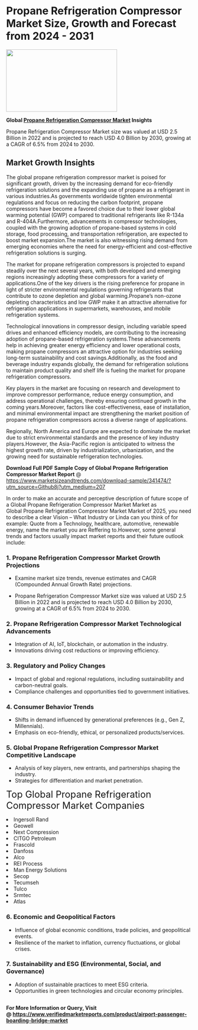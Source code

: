<H1>Propane Refrigeration Compressor Market Size, Growth and Forecast from 2024 - 2031</H1><img class="aligncenter size-medium wp-image-584254" src="https://thirdeyenews.in/wp-content/uploads/2024/09/Global-Market-Research-300x168.jpeg" alt="" width="300" height="168" /><p><strong>Global&nbsp;<a href="https://www.marketsizeandtrends.com/download-sample/341474/?utm_source=Github8j?utm_medium=207">Propane Refrigeration Compressor Market</a> Insights</strong></p><p>Propane Refrigeration Compressor Market size was valued at USD 2.5 Billion in 2022 and is projected to reach USD 4.0 Billion by 2030, growing at a CAGR of 6.5% from 2024 to 2030.</p><p><h2>Market Growth Insights</h2> The global propane refrigeration compressor market is poised for significant growth, driven by the increasing demand for eco-friendly refrigeration solutions and the expanding use of propane as a refrigerant in various industries.As governments worldwide tighten environmental regulations and focus on reducing the carbon footprint, propane compressors have become a favored choice due to their lower global warming potential (GWP) compared to traditional refrigerants like R-134a and R-404A.Furthermore, advancements in compressor technologies, coupled with the growing adoption of propane-based systems in cold storage, food processing, and transportation refrigeration, are expected to boost market expansion.The market is also witnessing rising demand from emerging economies where the need for energy-efficient and cost-effective refrigeration solutions is surging. <p>The market for propane refrigeration compressors is projected to expand steadily over the next several years, with both developed and emerging regions increasingly adopting these compressors for a variety of applications.One of the key drivers is the rising preference for propane in light of stricter environmental regulations governing refrigerants that contribute to ozone depletion and global warming.Propane’s non-ozone depleting characteristics and low GWP make it an attractive alternative for refrigeration applications in supermarkets, warehouses, and mobile refrigeration systems.</p> <p>Technological innovations in compressor design, including variable speed drives and enhanced efficiency models, are contributing to the increasing adoption of propane-based refrigeration systems.These advancements help in achieving greater energy efficiency and lower operational costs, making propane compressors an attractive option for industries seeking long-term sustainability and cost savings.Additionally, as the food and beverage industry expands globally, the demand for refrigeration solutions to maintain product quality and shelf life is fueling the market for propane refrigeration compressors.</p> <p>Key players in the market are focusing on research and development to improve compressor performance, reduce energy consumption, and address operational challenges, thereby ensuring continued growth in the coming years.Moreover, factors like cost-effectiveness, ease of installation, and minimal environmental impact are strengthening the market position of propane refrigeration compressors across a diverse range of applications.</p> <p>Regionally, North America and Europe are expected to dominate the market due to strict environmental standards and the presence of key industry players.However, the Asia-Pacific region is anticipated to witness the highest growth rate, driven by industrialization, urbanization, and the growing need for sustainable refrigeration technologies.</p> </p><p><span class=""><strong>Download Full PDF Sample Copy of Global Propane Refrigeration Compressor Market Report</strong> @ <a href="https://www.marketsizeandtrends.com/download-sample/341474/?utm_source=Github8j?utm_medium=207" target="_blank">https://www.marketsizeandtrends.com/download-sample/341474/?utm_source=Github8j?utm_medium=207</a></span></p><p>In order to make an accurate and perceptive description of future scope of a Global&nbsp;Propane Refrigeration Compressor Market Market as Global&nbsp;Propane Refrigeration Compressor Market Market of 2025, you need to describe a clear Vision &ndash; What Industry or Linda can you think of for example: Quote from a Technology, healthcare, automotive, renewable energy, name the market you are Reffering to.However, some general trends and factors usually impact market reports and their future outlook include:</p><h3>1.&nbsp;<strong>Propane Refrigeration Compressor Market Growth Projections</strong></h3><ul><li>Examine market size trends, revenue estimates and CAGR (Compounded Annual Growth Rate) projections.</li><li><p>Propane Refrigeration Compressor Market size was valued at USD 2.5 Billion in 2022 and is projected to reach USD 4.0 Billion by 2030, growing at a CAGR of 6.5% from 2024 to 2030.</p></li></ul><h3>2.&nbsp;<strong>Propane Refrigeration Compressor Market Technological Advancements</strong></h3><ul><li>Integration of AI, IoT, blockchain, or automation in the industry.</li><li>Innovations driving cost reductions or improving efficiency.</li></ul><h3>3.&nbsp;<strong>Regulatory and Policy Changes</strong></h3><ul><li>Impact of global and regional regulations, including sustainability and carbon-neutral goals.</li><li>Compliance challenges and opportunities tied to government initiatives.</li></ul><h3>4.&nbsp;<strong>Consumer Behavior Trends</strong></h3><ul><li>Shifts in demand influenced by generational preferences (e.g., Gen Z, Millennials).</li><li>Emphasis on eco-friendly, ethical, or personalized products/services.</li></ul><h3>5.&nbsp;<strong>Global Propane Refrigeration Compressor Market Competitive Landscape</strong></h3><ul><li>Analysis of key players, new entrants, and partnerships shaping the industry.</li><li>Strategies for differentiation and market penetration.</li></ul><p data-pm-slice="1 1 []"><span style="color: inherit; font-family: inherit; font-size: 25px;">Top Global Propane Refrigeration Compressor Market Companies</span></p><div class="" data-test-id=""><p><li>Ingersoll Rand</li><li> Geowell</li><li> Next Compression</li><li> CITGO Petroleum</li><li> Frascold</li><li> Danfoss</li><li> Alco</li><li> REI Process</li><li> Man Energy Solutions</li><li> Secop</li><li> Tecumseh</li><li> Tulco</li><li> Srmtec</li><li> Atlas</li></p></div><h3>6.&nbsp;<strong>Economic and Geopolitical Factors</strong></h3><ul><li>Influence of global economic conditions, trade policies, and geopolitical events.</li><li>Resilience of the market to inflation, currency fluctuations, or global crises.</li></ul><h3>7.&nbsp;<strong>Sustainability and ESG (Environmental, Social, and Governance)</strong></h3><ul><li>Adoption of sustainable practices to meet ESG criteria.</li><li>Opportunities in green technologies and circular economy principles.</li></ul><h2><strong style="font-size: 14px;">For More Information or Query, Visit @&nbsp;</strong><a style="background-color: #ffffff; font-size: 14px;" href="https://www.marketsizeandtrends.com/report/propane-refrigeration-compressor-market/" target="_blank">https://www.verifiedmarketreports.com/product/airport-passenger-boarding-bridge-market</a></h2>